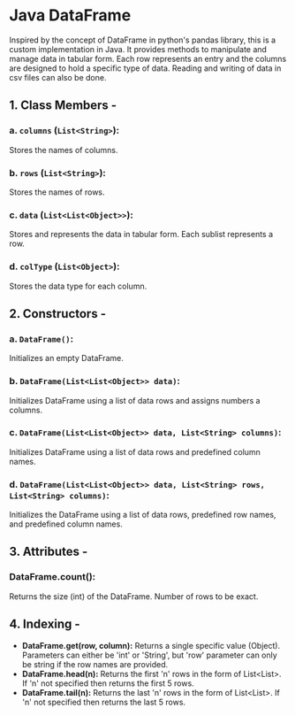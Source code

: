 # Java DataFrame
Inspired by the concept of DataFrame in python's pandas library, this is a custom implementation in Java. It provides methods to manipulate and manage data in tabular form. Each row represents an entry and the columns are designed to hold a specific type of data. Reading and writing of data in csv files can also be done.


## 1. Class Members - 
### a. `columns` (`List<String>`): 
Stores the names of columns.
### b. `rows` (`List<String>`): 
Stores the names of rows.
### c. `data` (`List<List<Object>>`):
Stores and represents the data in tabular form. Each sublist represents a row.
### d. `colType` (`List<Object>`):
Stores the data type for each column.

## 2. Constructors - 
### a. `DataFrame()`:
Initializes an empty DataFrame.
### b. `DataFrame(List<List<Object>> data)`:
Initializes DataFrame using a list of data rows and assigns numbers a columns.
### c. `DataFrame(List<List<Object>> data, List<String> columns)`:
Initializes DataFrame using a list of data rows and predefined column names.
### d. `DataFrame(List<List<Object>> data, List<String> rows, List<String> columns)`:
Initializes the DataFrame using a list of data rows, predefined row names, and predefined column names.

## 3. Attributes - 
### **DataFrame.count():**
Returns the size (int) of the DataFrame. Number of rows to be exact.
## 4. Indexing - 
- **DataFrame.get(row, column):** Returns a single specific value (Object). Parameters can either be 'int' or 'String', but 'row' parameter can only be string if the row names are provided.
- **DataFrame.head(n):** Returns the first 'n' rows in the form of List<List<Object>>. If 'n' not specified then returns the first 5 rows.
- **DataFrame.tail(n):** Returns the last 'n' rows in the form of List<List<Object>>. If 'n' not specified then returns the last 5 rows.
